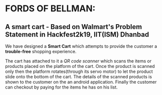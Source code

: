 # FORDS OF BELLMAN:
## A smart cart - Based on Walmart's Problem Statement in Hackfest2k19, IIT(ISM) Dhanbad

We have designed a **Smart Cart** which attempts to provide the customer a **trouble-free** shopping experience.

The cart has attached to it a *QR code scanner* which scans the items or products placed on the platform of the cart. Once the product is scanned only then the platform rotates(through its servo motor) to let the product slide onto the bottom of the cart. The details of the scanned products is shown to the customer on the an android application. Finally the customer can checkout by paying for the items he has on his list.

